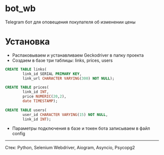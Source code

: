 # bot_wb
Telegram бот для оповещения покупателя об изменении цены
# Установка
* Распаковываем и устанавливаем Geckodriver в папку проекта
* Создаем в базе три таблицы: links, prices, users

```sql
CREATE TABLE links(
		link_id SERIAL PRIMARY KEY,
		link_url CHARACTER VARYING(300) NOT NULL);
    
CREATE TABLE prices(
		link_id INT,
		price NUMERIC(20,2),
		date TIMESTAMP);	
		
CREATE TABLE users(
		user_id CHARACTER VARYING(15) NOT NULL,
		link_id INT);
```
* Параметры подключения в базе и токен бота записываем в файл config
---
Стек: Python, Selenium Webdriver, Aiogram, Asyncio, Psycopg2
